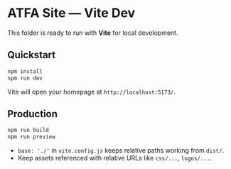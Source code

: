 # ATFA Site — Vite Dev

This folder is ready to run with **Vite** for local development.

## Quickstart
```bash
npm install
npm run dev
```
Vite will open your homepage at `http://localhost:5173/`.

## Production
```bash
npm run build
npm run preview
```

- `base: './'` in `vite.config.js` keeps relative paths working from `dist/`.
- Keep assets referenced with relative URLs like `css/...`, `logos/...`.
